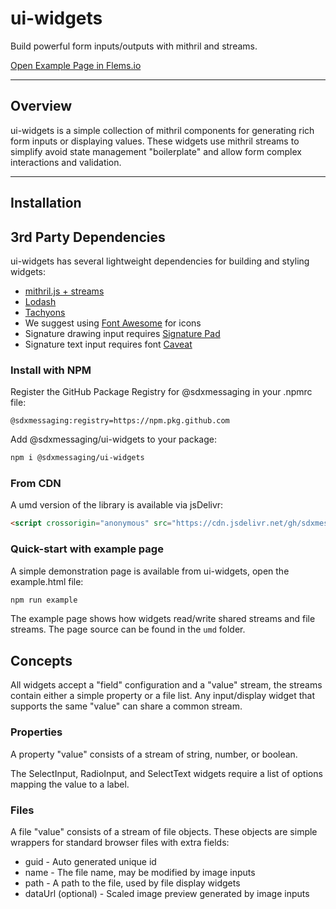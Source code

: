 # ui-widgets

Build powerful form inputs/outputs with mithril and streams.

[Open Example Page in Flems.io](https://flems.io/#0=N4IgzgpgNhDGAuEAmIBcIB0ALeBbKIANCLAPYB2YpMaJ1UAhgA6QrFiwBO9aA2gAyF+AXWIAzAJYwwfUOQa4ItbHgLEy5RJtoAdeAB4oE8gGsABJ2gBeHeHgBPaVggR4ts1ktibIHPBaoAPSBAK6QGGIU8AwA7hBUihhkuIGWMAyQYIEAbgCsGACcGPyBsGBZDFBQSeXuxogA5pwSDj5gWAwAzAAcACwAtBIAjAAyAIrkAGIATJ0N9iYAjgDqABoNAGwAVgAeAMLTAFoARnvHAKoAsjv2MbkNI4cAmhvnEucAygXdI08AarkQuRcN0AOLLXBiEwASQ+20WACkxMdegBRdxcUjlUjNBrGHwMcgUey4UhhWwAPh05Gp+mOpCQ9jMsEY5TahLA-UgzTEZjEMWmfN6ZiQDE4Jn6TQY9kp1LMZn0SAk2TMEiQPiYDAaEEp+kCSuyVPIevpjIpRHA0Dg8AkFBk6F6qAA7CAAL6iEBGUz23hyBRKdC4FqeKQYIPkDBbGTEEKcAjoPwBYJApgmBpJUgpIPwENQAAC02KGCGgWzubDxkj0ZADiYAfAXAkTHgbsIfsUtDA8EsCirFtj8d88H8YCCoXIqfTyVLwea+cL-GLgS7PZSK4gvajFtr9Y4zWbrfb9agDIyWArEa3MbjtETo+CsCQ5CjSRPISQYkYlgzKQYWwYOyBEYxxZCeortFWgS9MWTrFiWYFnhefbEDunaNgerptiA8gdugYASA08jwLGEAAPqakgSFXiAA63sOSalE+VZINAyqcBg5CuIEE5rgRREkeRDBIAWGCdBg0z6hIXbLnxDDEZYgmUeGyE1vYdZofuLaYUetBlGAAD8YgKFI9hWHsDDZBuLbXoOd5jpEmhgBgDSkKQDTpEwUk-qU5SGcZUCmeZllyduam7g4NDadh-q0NEsBYPYdpIXp-Y3gm9H3oxz5OSyZIfl+EDeX+AFARIIGBHFCV2lBcFLpViWUMl5ShepeERUoUU4fWxgsTsKm0elI5jo+l5gCxRjZOxnHwIEDRYMuSA7Io5RasYDShBI-QxGq2rwGAeZDOJS4hLgSCBD1EB9dRqF4ehWlYV1tCXQoTAwP1aVDkND5MVG41sRxXFzQtS3xGAq3kOtISbdtSC7fth2FiWJ1nc9uCvYV11hRpTZaR6j3oFDW07a4YBmKiOwvTAZhukAA)

---

## Overview

ui-widgets is a simple collection of mithril components for generating rich form inputs or displaying values. These widgets use mithril streams to simplify avoid state management "boilerplate" and allow form complex interactions and validation.

---

## Installation

## 3rd Party Dependencies

ui-widgets has several lightweight dependencies for building and styling widgets:

* [mithril.js + streams](https://mithril.js.org/)
* [Lodash](https://lodash.com/)
* [Tachyons](https://tachyons.io/)
* We suggest using [Font Awesome](https://fontawesome.com/) for icons
* Signature drawing input requires [Signature Pad](https://github.com/szimek/signature_pad)
* Signature text input requires font [Caveat](https://fonts.googleapis.com/css?family=Caveat)

### Install with NPM

Register the GitHub Package Registry for @sdxmessaging in your .npmrc file:

```text
@sdxmessaging:registry=https://npm.pkg.github.com
```

Add @sdxmessaging/ui-widgets to your package:

```bash
npm i @sdxmessaging/ui-widgets
```

### From CDN

A umd version of the library is available via jsDelivr:

```html
<script crossorigin="anonymous" src="https://cdn.jsdelivr.net/gh/sdxmessaging/ui-widgets@1.2/umd/index.js"></script>
```

### Quick-start with example page

A simple demonstration page is available from ui-widgets, open the example.html file:

```bash
npm run example
```

The example page shows how widgets read/write shared streams and file streams. The page source can be found in the `umd` folder.

## Concepts

All widgets accept a "field" configuration and a "value" stream, the streams contain either a simple property or a file list. Any input/display widget that supports the same "value" can share a common stream.

### Properties

A property "value" consists of a stream of string, number, or boolean.

The SelectInput, RadioInput, and SelectText widgets require a list of options mapping the value to a label.

### Files

A file "value" consists of a stream of file objects. These objects are simple wrappers for standard browser files with extra fields:

* guid - Auto generated unique id
* name - The file name, may be modified by image inputs
* path - A path to the file, used by file display widgets
* dataUrl (optional) - Scaled image preview generated by image inputs
